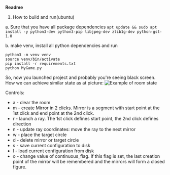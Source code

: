 **Readme**
1. How to build and run(ubuntu)

a. Sure that you have all package dependencies
```apt update && sudo apt install -y python3-dev python3-pip libjpeg-dev zlib1g-dev python-gst-1.0```
 
b. make venv, install all python dependencies and run
```
python3 -m venv venv
source venv/bin/activate
pip install -r requirements.txt
python MyGame.py
```
So, now you launched project and probably you're seeing black screen.
How we can achieve similar state as at picture:
![Example of room state](opt-main.png)
 
 Controls:
 * a - clear the room
 * m - create Mirror in 2 clicks. Mirror is a segment with start point at the 1st click and end point at the 2nd click.
 * r - launch a ray. The 1st click defines start point, the 2nd click defines  direction
 * n - update ray coordinates: move the ray to the next mirror
 * w - place the target circle
 * d - delete mirror or target circle
 * s - save current configuration to disk
 * l - load current configuration from disk
 * o - change value of continuous_flag. If this flag is set, the last creation point of the mirror will be remembered and the mirrors will form a closed figure.
